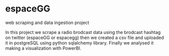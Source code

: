 # espaceGG
web scraping  and data ingestion project

In this project we scrape a radio brodcast data using the brodcast hashtag on twitter (espaceGG or espacegg)
then we created a csv file and uploaded it in postgreSQL using python sqlalchemy library. Finally we analysed it
making a visualization with PowerBI.
